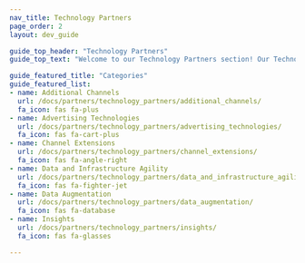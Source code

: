 ```yaml
---
nav_title: Technology Partners
page_order: 2
layout: dev_guide

guide_top_header: "Technology Partners"
guide_top_text: "Welcome to our Technology Partners section! Our Technology Partners, also called 'Alloys' are divided into several categories, linked below. Click on any to see the sub-categories within them."

guide_featured_title: "Categories"
guide_featured_list:
- name: Additional Channels
  url: /docs/partners/technology_partners/additional_channels/
  fa_icon: fas fa-plus
- name: Advertising Technologies
  url: /docs/partners/technology_partners/advertising_technologies/
  fa_icon: fas fa-cart-plus
- name: Channel Extensions
  url: /docs/partners/technology_partners/channel_extensions/
  fa_icon: fas fa-angle-right
- name: Data and Infrastructure Agility
  url: /docs/partners/technology_partners/data_and_infrastructure_agility/
  fa_icon: fas fa-fighter-jet
- name: Data Augmentation
  url: /docs/partners/technology_partners/data_augmentation/
  fa_icon: fas fa-database
- name: Insights
  url: /docs/partners/technology_partners/insights/
  fa_icon: fas fa-glasses

---
```

